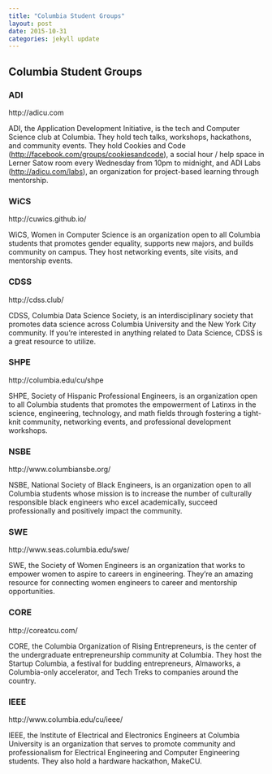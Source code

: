 ```yaml
---
title: "Columbia Student Groups"
layout: post
date: 2015-10-31 
categories: jekyll update
---
```


<h2>Columbia Student Groups</h2>

<h3>ADI</h3>
http://adicu.com

ADI, the Application Development Initiative, is the tech and Computer Science club at Columbia. They hold tech talks, workshops, hackathons, and community events. They hold Cookies and Code (http://facebook.com/groups/cookiesandcode), a social hour / help space in Lerner Satow room every Wednesday from 10pm to midnight, and ADI Labs (http://adicu.com/labs), an organization for project-based learning through mentorship.

<h3>WiCS</h3>
http://cuwics.github.io/

WiCS, Women in Computer Science is an organization open to all Columbia students that promotes gender equality, supports new majors, and builds community on campus. They host networking events, site visits, and mentorship events.

<h3>CDSS</h3>
http://cdss.club/

CDSS, Columbia Data Science Society, is an interdisciplinary society that promotes data science across Columbia University and the New York City community. If you’re interested in anything related to Data Science, CDSS is a great resource to utilize. 

<h3>SHPE</h3>
http://columbia.edu/cu/shpe

SHPE, Society of Hispanic Professional Engineers, is an organization open to all Columbia students that promotes the empowerment of Latinxs in the science, engineering, technology, and math fields through fostering a tight-knit community, networking events, and professional development workshops.

<h3>NSBE</h3>
http://www.columbiansbe.org/

NSBE, National Society of Black Engineers, is an organization open to all Columbia students whose mission is to increase the number of culturally responsible black engineers who excel academically, succeed professionally and positively impact the community.

<h3>SWE</h3>
http://www.seas.columbia.edu/swe/

SWE, the Society of Women Engineers is an organization that works to empower women to aspire to careers in engineering. They’re an amazing resource for connecting women engineers to career and mentorship opportunities. 

<h3>CORE</h3>
http://coreatcu.com/

CORE, the Columbia Organization of Rising Entrepreneurs, is the center of the undergraduate entrepreneurship community at Columbia. They host the Startup Columbia, a festival for budding entrepreneurs, Almaworks, a Columbia-only accelerator, and Tech Treks to companies around the country.

<h3>IEEE</h3>
http://www.columbia.edu/cu/ieee/

IEEE, the Institute of Electrical and Electronics Engineers at Columbia University is an organization that serves to promote community and professionalism for Electrical Engineering and Computer Engineering students. They also hold a hardware hackathon, MakeCU.

